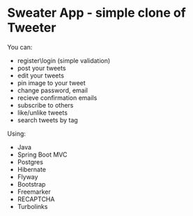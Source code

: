 # Sweater App - simple clone of Tweeter

You can:
- register\login (simple validation)
- post your tweets
- edit your tweets
- pin image to your tweet
- change password, email
- recieve confirmation emails
- subscribe to others
- like/unlike tweets
- search tweets by tag

Using:
- Java
- Spring Boot MVC
- Postgres
- Hibernate
- Flyway
- Bootstrap
- Freemarker
- RECAPTCHA
- Turbolinks
